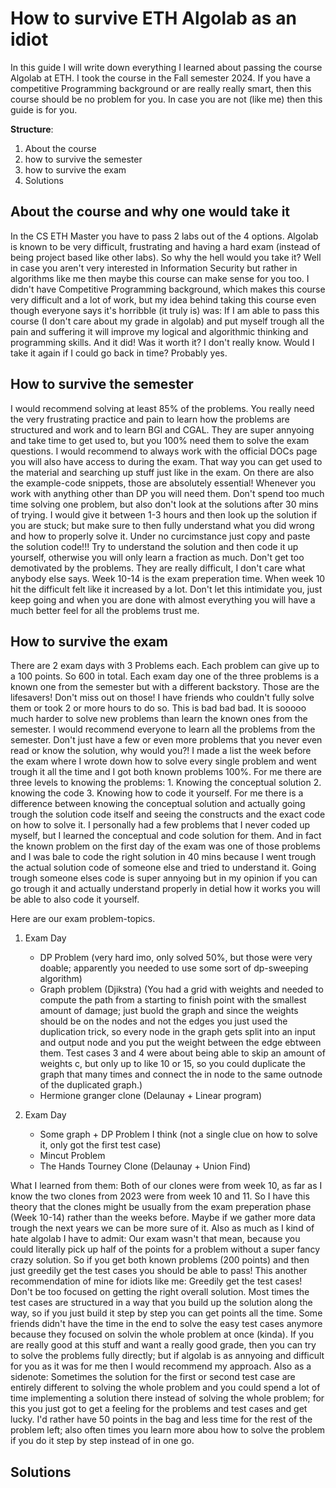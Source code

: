 # How to survive ETH Algolab as an idiot
In this guide I will write down everything I learned about passing the course Algolab at ETH. I took the course in the Fall semester 2024. 
If you have a competitive Programming background or are really really smart, then this course should be no problem for you. In case you are not (like me) then this guide is for you.

**Structure**:
1. About the course
2. how to survive the semester
3. how to survive the exam
4. Solutions

## About the course and why one would take it
In the CS ETH Master you have to pass 2 labs out of the 4 options. Algolab is known to be very difficult, frustrating and having a hard exam (instead of being project based like other labs). So why the hell would you take it? Well in case you aren't very interested in Information Security but rather in algorithms like me then maybe this course can make sense for you too. I didn't have Competitive Programming background, which makes this course very difficult and a lot of work, but my idea behind taking this course even though everyone says it's horribble (it truly is) was: If I am able to pass this course (I don't care about my grade in algolab) and put myself trough all the pain and suffering it will improve my logical and algorithmic thinking and programming skills. And it did! Was it worth it? I don't really know. Would I take it again if I could go back in time? Probably yes.

## How to survive the semester
I would recommend solving at least 85% of the problems. You really need the very frustrating practice and pain to learn how the problems are structured and work and to learn BGl and CGAL. They are super annyoing and take time to get used to, but you 100% need them to solve the exam questions. I would recommend to always work with the official DOCs page you will also have access to during the exam. That way you can get used to the material and searching up stuff just like in the exam. On there are also the example-code snippets, those are absolutely essential! Whenever you work with anything other than DP you will need them. 
Don't spend too much time solving one problem, but also don't look at the solutions after 30 mins of trying. I would give it between 1-3 hours and then look up the solution if you are stuck; but make sure to then fully understand what you did wrong and how to properly solve it. Under no curcimstance just copy and paste the solution code!!! Try to understand the solution and then code it up yourself, otherwise you will only learn a fraction as much.
Don't get too demotivated by the problems. They are really difficult, I don't care what anybody else says.
Week 10-14 is the exam preperation time. When week 10 hit the difficult felt like it increased by a lot. Don't let this intimidate you, just keep going and when you are done with almost everything you will have a much better feel for all the problems trust me.

## How to survive the exam
There are 2 exam days with 3 Problems each. Each problem can give up to a 100 points. So 600 in total. Each exam day one of the three problems is a known one from the semester but with a different backstory. Those are the lifesavers! Don't miss out on those! I have friends who couldn't fully solve them or took 2 or more hours to do so. This is bad bad bad. It is sooooo much harder to solve new problems than learn the known ones from the semester. I would recommend everyone to learn all the problems from the semester. Don't just have a few or even more problems that you never even read or know the solution, why would you?! I made a list the week before the exam where I wrote down how to solve every single problem and went trough it all the time and I got both known problems 100%. For me there are three levels to knowing the problems: 1. Knowing the conceptual solution 2. knowing the code 3. Knowing how to code it yourself. For me there is a difference between knowing the conceptual solution and actually going trough the solution code itself and seeing the constructs and the exact code on how to solve it. I personally had a few problems that I never coded up myself, but I learned the conceptual and code solution for them. And in fact the known problem on the first day of the exam was one of those problems and I was bale to code the right solution in 40 mins because I went trough the actual solution code of someone else and tried to understand it. Going trough someone elses code is super annyoing but in my opinion if you can go trough it and actually understand properly in detial how it works you will be able to also code it yourself.

Here are our exam problem-topics.
1. Exam Day
   - DP Problem (very hard imo, only solved 50%, but those were very doable; apparently you needed to use some sort of dp-sweeping algorithm)
   - Graph problem (Djikstra) (You had a grid with weights and needed to compute the path from a starting to finish point with the smallest amount of damage; just buold the graph and since the weights should be on the nodes and not the edges you just used the duplication trick, so every node in the graph gets split into an input and output node and you put the weight between the edge ebtween them. Test cases 3 and 4 were about being able to skip an amount of weights c, but only up to like 10 or 15, so you could duplicate the graph that many times and connect the in node to the same outnode of the duplicated graph.)
   - Hermione granger clone (Delaunay + Linear program)
  
2. Exam Day
   - Some graph + DP Problem I think (not a single clue on how to solve it, only got the first test case)
   - Mincut Problem
   - The Hands Tourney Clone (Delaunay + Union Find)
  
What I learned from them:
Both of our clones were from week 10, as far as I know the two clones from 2023 were from week 10 and 11. So I have this theory that the clones might be usually from the exam preperation phase (Week 10-14) rather than the weeks before. Maybe if we gather more data trough the next years we can be more sure of it. Also as much as I kind of hate algolab I have to admit: Our exam wasn't that mean, because you could literally pick up half of the points for a problem without a super fancy crazy solution. So if you get both known problems (200 points) and then just greedily get the test cases you should be able to pass! This another recommendation of mine for idiots like me: Greedily get the test cases! Don't be too focused on getting the right overall solution. Most times the test cases are structured in a way that you build up the solution along the way, so if you just build it step by step you can get points all the time. Some friends didn't have the time in the end to solve the easy test cases anymore because they focused on solvin the whole problem at once (kinda). If you are really good at this stuff and want a really good grade, then you can try to solve the problems fully directly; but if algolab is as annyoing and difficult for you as it was for me then I would recommend my approach. Also as a sidenote: Sometimes the solution for the first or second test case are entirely different to solving the whole problem and you could spend a lot of time implementing a solution there instead of solving the whole problem; for this you just got to get a feeling for the problems and test cases and get lucky. I'd rather have 50 points in the bag and less time for the rest of the problem left; also often times you learn more abou how to solve the problem if you do it step by step instead of in one go.

## Solutions
